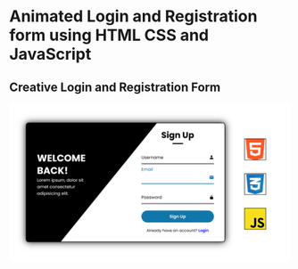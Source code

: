# Animated Login and Registration form using HTML CSS and JavaScript
## Creative Login and Registration Form

<img src="./image/animated Login and Registration form.png">
